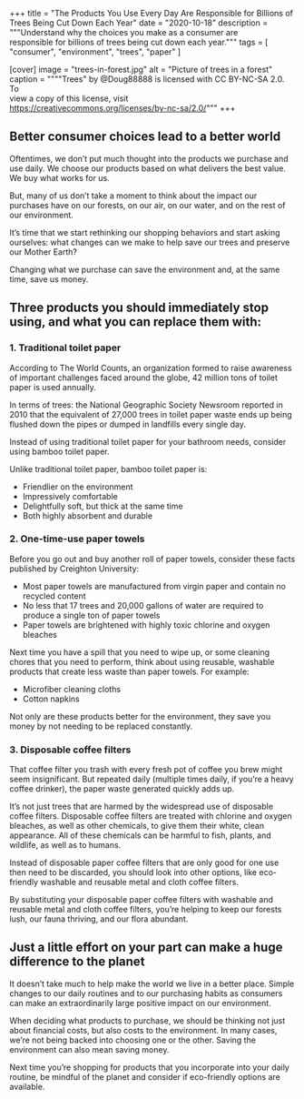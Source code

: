 +++
title = "The Products You Use Every Day Are Responsible for Billions of Trees Being Cut Down Each Year"
date = "2020-10-18"
description = """Understand why the choices you make as a consumer are \
  responsible for billions of trees being cut down each year."""
tags = [
  "consumer",
  "environment",
  "trees",
  "paper"
]

[cover]
image = "trees-in-forest.jpg"
alt = "Picture of trees in a forest"
caption = """\"Trees\" by @Doug88888 is licensed with CC BY-NC-SA 2.0. To \
  view a copy of this license, visit \
  https://creativecommons.org/licenses/by-nc-sa/2.0/"""
+++

## Better consumer choices lead to a better world

Oftentimes, we don’t put much thought into the products we purchase and use
daily. We choose our products based on what delivers the best value. We buy
what works for us.

But, many of us don’t take a moment to think about the impact our purchases
have on our forests, on our air, on our water, and on the rest of our
environment.

It’s time that we start rethinking our shopping behaviors and start asking
ourselves: what changes can we make to help save our trees and preserve our
Mother Earth?

Changing what we purchase can save the environment and, at the same time, save
us money.

## Three products you should immediately stop using, and what you can replace them with:

### 1. Traditional toilet paper

According to The World Counts, an organization formed to raise awareness of
important challenges faced around the globe, 42 million tons of toilet paper
is used annually.

In terms of trees: the National Geographic Society Newsroom reported in 2010
that the equivalent of 27,000 trees in toilet paper waste ends up being
flushed down the pipes or dumped in landfills every single day.

Instead of using traditional toilet paper for your bathroom needs, consider
using bamboo toilet paper.

Unlike traditional toilet paper, bamboo toilet paper is:

- Friendlier on the environment
- Impressively comfortable
- Delightfully soft, but thick at the same time
- Both highly absorbent and durable

### 2. One-time-use paper towels

Before you go out and buy another roll of paper towels, consider these facts
published by Creighton University:

- Most paper towels are manufactured from virgin paper and contain no recycled
  content
- No less that 17 trees and 20,000 gallons of water are required to produce a
  single ton of paper towels
- Paper towels are brightened with highly toxic chlorine and oxygen bleaches

Next time you have a spill that you need to wipe up, or some cleaning chores
that you need to perform, think about using reusable, washable products that
create less waste than paper towels. For example:

- Microfiber cleaning cloths
- Cotton napkins

Not only are these products better for the environment, they save you money by
not needing to be replaced constantly.

### 3. Disposable coffee filters

That coffee filter you trash with every fresh pot of coffee you brew might
seem insignificant. But repeated daily (multiple times daily, if you’re a
heavy coffee drinker), the paper waste generated quickly adds up.

It’s not just trees that are harmed by the widespread use of disposable coffee
filters. Disposable coffee filters are treated with chlorine and oxygen
bleaches, as well as other chemicals, to give them their white, clean
appearance. All of these chemicals can be harmful to fish, plants, and
wildlife, as well as to humans.

Instead of disposable paper coffee filters that are only good for one use then
need to be discarded, you should look into other options, like eco-friendly
washable and reusable metal and cloth coffee filters.

By substituting your disposable paper coffee filters with washable and
reusable metal and cloth coffee filters, you’re helping to keep our forests
lush, our fauna thriving, and our flora abundant.

## Just a little effort on your part can make a huge difference to the planet

It doesn’t take much to help make the world we live in a better place. Simple
changes to our daily routines and to our purchasing habits as consumers can
make an extraordinarily large positive impact on our environment.

When deciding what products to purchase, we should be thinking not just about
financial costs, but also costs to the environment. In many cases, we’re not
being backed into choosing one or the other. Saving the environment can also
mean saving money.

Next time you’re shopping for products that you incorporate into your daily
routine, be mindful of the planet and consider if eco-friendly options are
available.

